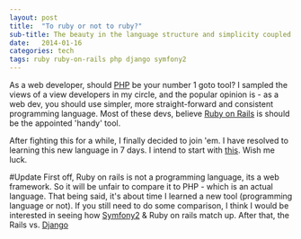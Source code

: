 ```yaml
---
layout: post
title:  "To ruby or not to ruby?"
sub-title: The beauty in the language structure and simplicity coupled with the implicitly forced conventions, have made Ruby on Rails the developers favourite programming language. Or so it seems in my little corner?
date:   2014-01-16
categories: tech
tags: ruby ruby-on-rails php django symfony2
---
```

As a web developer, should [PHP](http://www.php.net/) be your number 1 goto tool?
I sampled the views of a view developers in my circle, and the popular opinion is -
as a web dev, you should use simpler, more straight-forward and consistent programming language.
Most of these devs, believe [Ruby on Rails](https://www.ruby-lang.org/en/) is should be the appointed 'handy' tool.

After fighting this for a while, I finally decided to join 'em. I have resolved to learning this
new language in 7 days. I intend to start with [this](https://rubymonk.com/). Wish me luck.

#Update
First off, Ruby on rails is not a programming language, its a web framework. So it will be unfair to compare it to PHP - which is an actual language. That being said, it's about time I learned a new tool (programming language or not). 
If you still need to do some comparison, I think I would be interested in seeing how [Symfony2](http://symfony.com/) & Ruby on rails match up.
After that, the Rails vs. [Django](https://www.djangoproject.com/)
